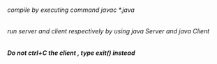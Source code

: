 ###### compile by executing command javac *.java
###### run server and client respectively by using  java Server and java Client
##### Do not ctrl+C the client , type exit() instead
